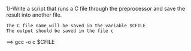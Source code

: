 1/-Write a script that runs a C file through the preprocessor and save the result into another file.

    The C file name will be saved in the variable $CFILE
    The output should be saved in the file c
==> gcc -o c $CFILE
